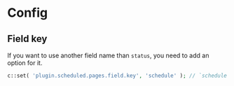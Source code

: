 # Config

## Field key

If you want to use another field name than `status`, you need to add an option for it.

```php
c::set( 'plugin.scheduled.pages.field.key', 'schedule' ); // `schedule` is default
```